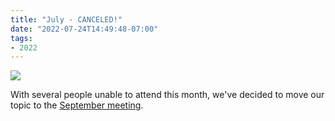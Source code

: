 ```yaml
---
title: "July - CANCELED!"
date: "2022-07-24T14:49:48-07:00"
tags:
- 2022
---
```


![](/files/DebateIcon.png)

With several people unable to attend this month, we've decided to move our topic to the [September meeting](/2022-09).
